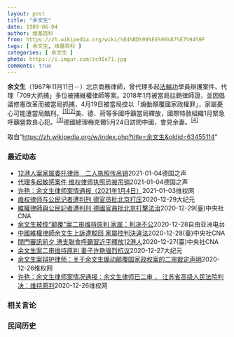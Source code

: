 ```yaml
---
layout: post
title: "余文生"
date: 1989-06-04
author: 维基百科
from: https://zh.wikipedia.org/wiki/%E4%BD%99%E6%96%87%E7%94%9F
tags: [ 余文生, 维基百科 ]
categories: [ 余文生 ]
photo: https://i.imgur.com/zc9Io71.jpg
comments: true
---
```

<div class="mw-parser-output">
<p><b>余文生</b>（1967年11月11日<span class="useeditintro" title="Template:BLP editintro">－</span>）北京商務律師，曾代理多起<a href="/wiki/%E6%B3%95%E8%BC%AA%E5%8A%9F" class="mw-redirect" title="法輪功">法輪功</a>學員辯護案件、代理「709大抓捕」多位被捕維權律師等案。2018年1月被當局註銷律師證，並因倡議修憲改革而被當局抓捕，4月19日被當局控以「煽動顛覆國家政權罪」，家屬憂心可能遭當局酷刑。<sup id="cite_ref-EPO0420_1-0" class="reference"><a href="#cite_note-EPO0420-1">[1]</a></sup><sup id="cite_ref-bbc17_2-0" class="reference"><a href="#cite_note-bbc17-2">[2]</a></sup>美、德、荷等多國呼籲當局釋放，國際特赦組織1月緊急呼籲營救良心犯。<sup id="cite_ref-amnesty_3-0" class="reference"><a href="#cite_note-amnesty-3">[3]</a></sup>德國總理梅克爾5月24日訪問中國，會見余妻。<sup id="cite_ref-4" class="reference"><a href="#cite_note-4">[4]</a></sup>
</p>
</div><noscript><img src="//zh.wikipedia.org/wiki/Special:CentralAutoLogin/start?type=1x1" alt="" title="" width="1" height="1" style="border: none; position: absolute;"></noscript>
<div class="printfooter">取自“<a dir="ltr" href="https://zh.wikipedia.org/w/index.php?title=余文生&amp;oldid=63455114">https://zh.wikipedia.org/w/index.php?title=余文生&amp;oldid=63455114</a>”</div><div id="recent-news"><h3>最近动态</h3><ul><li><a href="https://nodebe4.github.io/waimei/2021-01-04/12%E6%B8%AF%E4%BA%BA%E6%A1%88%E5%AE%B6%E5%B1%9E%E5%A7%94%E6%89%98%E5%BE%8B%E5%B8%88-%E4%BA%8C%E4%BA%BA%E6%89%A7%E7%85%A7%E4%BC%A0%E5%90%8A%E9%94%80" title="12港人案家属委托律师　二人执照传吊销—— William Yang2021-01-04T06:11:27.968Z 中国维权律师卢思位近期代理了不少敏感案件，其中包含中国维权律师余文生、中国诗...">12港人案家属委托律师　二人执照传吊销</a><time>2021-01-04</time><a class="tag">德国之声</a></li>
<li><a href="https://nodebe4.github.io/waimei/2021-01-04/%E4%BB%A3%E7%90%86%E5%A4%9A%E8%B5%B7%E6%95%8F%E6%84%9F%E6%A1%88%E4%BB%B6-%E7%BB%B4%E6%9D%83%E5%BE%8B%E5%B8%88%E6%89%A7%E7%85%A7%E6%81%90%E8%A2%AB%E5%90%8A%E9%94%80" title="代理多起敏感案件 维权律师执照恐被吊销—— William Yang2021-01-04T06:11:27.968Z 中国维权律师卢思位近期代理了不少敏感案件，其中包含中国维权律师余文生、中国诗...">代理多起敏感案件 维权律师执照恐被吊销</a><time>2021-01-04</time><a class="tag">德国之声</a></li>
<li><a href="https://nodebe4.github.io/waimei/2021-01-03/%E8%AE%B8%E8%89%B3-%E4%BD%99%E6%96%87%E7%94%9F%E5%BE%8B%E5%B8%88%E6%A1%88%E6%83%85%E9%80%9A%E6%8A%A5-2021%E5%B9%B41%E6%9C%884%E6%97%A5" title="许艳：余文生律师案情通报（2021年1月4日）—— 2021年1月1日，许艳收到徐州市中级人民法院，家属会见通知书，1月1日，许艳给徐州市看守所打电话，预约会见余文生律师，徐州市看守所以疫情为由...">许艳：余文生律师案情通报（2021年1月4日）</a><time>2021-01-03</time><a class="tag">维权网</a></li>
<li><a href="https://nodebe4.github.io/waimei/2020-12-29/%E7%BB%B4%E6%9D%83%E5%BE%8B%E5%B8%88%E4%B8%8E%E5%85%AC%E6%B0%91%E8%AE%B0%E8%80%85%E9%81%AD%E5%88%A4%E5%88%91-%E5%BE%B7%E5%AE%98%E5%91%98%E6%89%B9%E5%8C%97%E4%BA%AC%E6%89%93%E5%8E%8B" title="维权律师与公民记者遭判刑 德官员批北京打压—— 【大纪元2020年12月30日讯】德国官员对中国维权律师余文生上诉遭驳回与公民记者张展被判刑感到震惊，批评这是对法治的打击，违反中共对世界卫生组织...">维权律师与公民记者遭判刑 德官员批北京打压</a><time>2020-12-29</time><a class="tag">大纪元</a></li>
<li><a href="https://nodebe4.github.io/waimei/2020-12-29/%E7%B6%AD%E6%AC%8A%E5%BE%8B%E5%B8%AB%E8%88%87%E5%85%AC%E6%B0%91%E8%A8%98%E8%80%85%E9%81%AD%E5%88%A4%E5%88%91-%E5%BE%B7%E5%9C%8B%E5%AE%98%E5%93%A1%E6%89%B9%E5%8C%97%E4%BA%AC%E6%89%93%E6%93%8A%E6%B3%95%E6%B2%BB" title="維權律師與公民記者遭判刑 德國官員批北京打擊法治—— 德國聯邦政府人權專員柯夫勒（圖）對中國維權律師余文生上訴遭駁回與公民記者張展被判刑感到震驚，批評中國違反對世界衛生組織的承諾。（圖取自fac...">維權律師與公民記者遭判刑 德國官員批北京打擊法治</a><time>2020-12-29</time><a class="tag">(臺)中央社CNA</a></li>
<li><a href="https://nodebe4.github.io/waimei/2020-12-28/%E4%BD%99%E6%96%87%E7%94%9F%E8%A2%AB%E6%8E%A7-%E9%A2%A0%E8%A6%86-%E6%A1%88%E4%BA%8C%E5%AE%A1%E7%BB%B4%E6%8C%81%E5%8E%9F%E5%88%A4-%E5%AE%B6%E5%B1%9E-%E5%88%A4%E5%86%B3%E4%B8%8D%E5%85%AC" title="余文生被控“颠覆”案二审维持原判 家属：判决不公—— 中国维权律师余文生被控“颠覆国家政权”案日前经江苏省高院二审裁定维持原判。家属和该案代理律师谴责当局，在未完成二审法定程序的情况下作出裁定严...">余文生被控“颠覆”案二审维持原判   家属：判决不公</a><time>2020-12-28</time><a class="tag">自由亚洲电台</a></li>
<li><a href="https://nodebe4.github.io/waimei/2020-12-28/%E4%B8%AD%E5%9C%8B%E7%B6%AD%E6%AC%8A%E5%BE%8B%E5%B8%AB%E4%BD%99%E6%96%87%E7%94%9F%E4%B8%8A%E8%A8%B4%E9%81%AD%E9%A7%81%E5%9B%9E-%E5%AE%B6%E5%B1%AC%E6%8E%A7%E5%88%A4%E6%B1%BA%E9%81%95%E6%B3%95" title="中國維權律師余文生上訴遭駁回 家屬控判決違法—— （中央社台北28日電）中國維權律師余文生6月被徐州中級法院依「煽動顛覆國家政權罪」，判處4年有期徒刑。余文生堅不認罪提出上訴後，13日遭江蘇省高...">中國維權律師余文生上訴遭駁回 家屬控判決違法</a><time>2020-12-28</time><a class="tag">(臺)中央社CNA</a></li>
<li><a href="https://nodebe4.github.io/waimei/2020-12-27/%E9%96%89%E9%96%80%E5%AF%A9%E8%A8%8A%E5%89%8D%E5%A4%95-%E6%B8%AF%E6%94%AF%E8%81%AF%E6%9C%83%E5%91%BC%E7%B1%B2%E7%BF%92%E8%BF%91%E5%B9%B3%E9%87%8B%E6%94%BE12%E6%B8%AF%E4%BA%BA" title="閉門審訊前夕 港支聯會呼籲習近平釋放12港人—— （中央社記者張謙香港28日電）香港支聯會今天向中國國家主席習近平發公開信，要求習近平釋放中國公民記者張展、維權律師余文生以及在深圳被扣留和起訴的...">閉門審訊前夕 港支聯會呼籲習近平釋放12港人</a><time>2020-12-27</time><a class="tag">(臺)中央社CNA</a></li>
<li><a href="https://nodebe4.github.io/waimei/2020-12-27/%E4%BD%99%E6%96%87%E7%94%9F%E6%A1%88%E4%BA%8C%E5%AE%A1%E7%BB%B4%E6%8C%81%E5%8E%9F%E5%88%A4-%E5%A6%BB%E5%AD%90%E8%AE%B8%E8%89%B3%E5%BC%BA%E7%83%88%E6%8A%97%E8%AE%AE" title="余文生案二审维持原判 妻子许艳强烈抗议—— 【大纪元2020年12月27日讯】（大纪元记者骆亚报导）近日维权律师余文生案二审判决，维持原判，法院以煽动颠覆国家政权罪判余文生4年，剥夺政治权利3年...">余文生案二审维持原判 妻子许艳强烈抗议</a><time>2020-12-27</time><a class="tag">大纪元</a></li>
<li><a href="https://nodebe4.github.io/waimei/2020-12-26/%E4%BD%99%E6%96%87%E7%94%9F%E6%A1%88%E8%BE%A9%E6%8A%A4%E5%BE%8B%E5%B8%88-%E5%85%B3%E4%BA%8E%E4%BD%99%E6%96%87%E7%94%9F%E7%85%BD%E5%8A%A8%E9%A2%A0%E8%A6%86%E5%9B%BD%E5%AE%B6%E6%94%BF%E6%9D%83%E6%A1%88%E7%9A%84%E4%BA%8C%E5%AE%A1%E8%A3%81%E5%AE%9A%E5%A3%B0%E6%98%8E" title="余文生案辩护律师：关于余文生煽动颠覆国家政权案的二审裁定声明—— 江苏省高院在未完成二审法定程序的情况下，悍然下达二审裁定，程序严重违法，承办人员陈劲草涉嫌枉法裁判，必将被终身追责。针对江苏高院...">余文生案辩护律师：关于余文生煽动颠覆国家政权案的二审裁定声明</a><time>2020-12-26</time><a class="tag">维权网</a></li>
<li><a href="https://nodebe4.github.io/waimei/2020-12-26/%E8%AE%B8%E8%89%B3-%E4%BD%99%E6%96%87%E7%94%9F%E5%BE%8B%E5%B8%88%E6%A1%88%E6%83%85%E5%86%B5%E9%80%9A%E6%8A%A5-%E4%BD%99%E6%96%87%E7%94%9F%E5%BE%8B%E5%B8%88%E5%B7%B2%E4%BA%8C%E5%AE%A1-%E6%B1%9F%E8%8B%8F%E7%9C%81%E9%AB%98%E7%BA%A7%E4%BA%BA%E6%B0%91%E6%B3%95%E9%99%A2%E5%88%A4%E5%86%B3-%E7%BB%B4%E6%8C%81%E5%8E%9F%E5%88%A4" title="许艳：余文生律师案情况通报：余文生律师已二审 ， 江苏省高级人民法院判决：维持原判—— 一些人猜测，余文生律师案，会不会在圣诞节期间，二审判决？和很多人猜测的一样，在圣诞节期间，12月26日，辩...">许艳：余文生律师案情况通报：余文生律师已二审 ， 江苏省高级人民法院判决：维持原判</a><time>2020-12-26</time><a class="tag">维权网</a></li>
</ul></div><div id="open-opinion"><h3>相关言论</h3><ul></ul></div><div id="mjls-record"><h3>民间历史</h3><ul></ul></div>